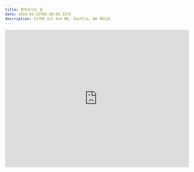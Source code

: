 ```yaml
---
title: 찾아오시는 길
date: 2024-02-22T05:58:03.337Z
description: 11700 1st Ave NE, Seattle, WA 98125
---
```


<iframe src="https://www.google.com/maps/embed?pb=!1m18!1m12!1m3!1d2684.4561633965177!2d-122.32806359999998!3d47.714394999999996!2m3!1f0!2f0!3f0!3m2!1i1024!2i768!4f13.1!3m3!1m2!1s0x5490114fe6e29d1d%3A0x30d09675ae14e873!2s11700%201st%20Ave%20NE%2C%20Seattle%2C%20WA%2098125!5e0!3m2!1sen!2sus!4v1719970810409!5m2!1sen!2sus" width="600" height="450" style="border:0;" allowfullscreen="" loading="lazy" referrerpolicy="no-referrer-when-downgrade"></iframe>